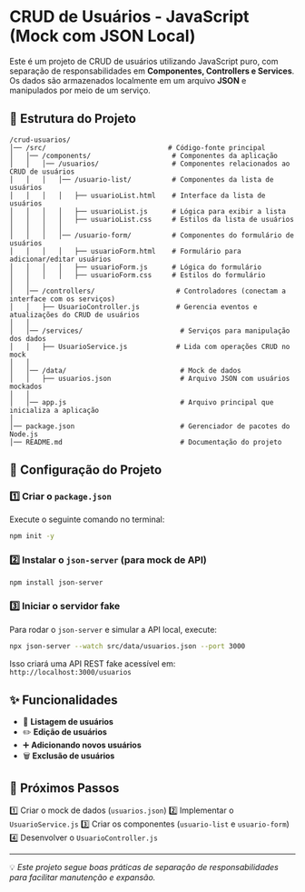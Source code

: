 # CRUD de Usuários - JavaScript (Mock com JSON Local)

Este é um projeto de CRUD de usuários utilizando JavaScript puro, com separação de responsabilidades em **Componentes, Controllers e Services**. Os dados são armazenados localmente em um arquivo **JSON** e manipulados por meio de um serviço.

## 📂 Estrutura do Projeto
```
/crud-usuarios/
│── /src/                              # Código-fonte principal
│   │── /components/                    # Componentes da aplicação
│   │   │── /usuarios/                  # Componentes relacionados ao CRUD de usuários
│   │   │   │── /usuario-list/          # Componentes da lista de usuários
│   │   │   │   ├── usuarioList.html    # Interface da lista de usuários
│   │   │   │   ├── usuarioList.js      # Lógica para exibir a lista
│   │   │   │   ├── usuarioList.css     # Estilos da lista de usuários
│   │   │   │
│   │   │   │── /usuario-form/          # Componentes do formulário de usuários
│   │   │   │   ├── usuarioForm.html    # Formulário para adicionar/editar usuários
│   │   │   │   ├── usuarioForm.js      # Lógica do formulário
│   │   │   │   ├── usuarioForm.css     # Estilos do formulário
│   │
│   │── /controllers/                    # Controladores (conectam a interface com os serviços)
│   │   ├── UsuarioController.js         # Gerencia eventos e atualizações do CRUD de usuários
│   │
│   │── /services/                        # Serviços para manipulação dos dados
│   │   ├── UsuarioService.js            # Lida com operações CRUD no mock
│   │
│   │── /data/                            # Mock de dados
│   │   ├── usuarios.json                 # Arquivo JSON com usuários mockados
│   │
│   │── app.js                            # Arquivo principal que inicializa a aplicação
│
│── package.json                          # Gerenciador de pacotes do Node.js
│── README.md                             # Documentação do projeto
```

## 🚀 Configuração do Projeto
### 1️⃣ Criar o `package.json`
Execute o seguinte comando no terminal:
```sh
npm init -y
```

### 2️⃣ Instalar o `json-server` (para mock de API)
```sh
npm install json-server
```

### 3️⃣ Iniciar o servidor fake
Para rodar o `json-server` e simular a API local, execute:
```sh
npx json-server --watch src/data/usuarios.json --port 3000
```

Isso criará uma API REST fake acessível em: `http://localhost:3000/usuarios`

## ✨ Funcionalidades
- 📌 **Listagem de usuários**
- ✏️ **Edição de usuários**
- ➕ **Adicionando novos usuários**
- 🗑️ **Exclusão de usuários**

## 📌 Próximos Passos
1️⃣ Criar o mock de dados (`usuarios.json`)
2️⃣ Implementar o `UsuarioService.js`
3️⃣ Criar os componentes (`usuario-list` e `usuario-form`)
4️⃣ Desenvolver o `UsuarioController.js`

---

💡 *Este projeto segue boas práticas de separação de responsabilidades para facilitar manutenção e expansão.*

